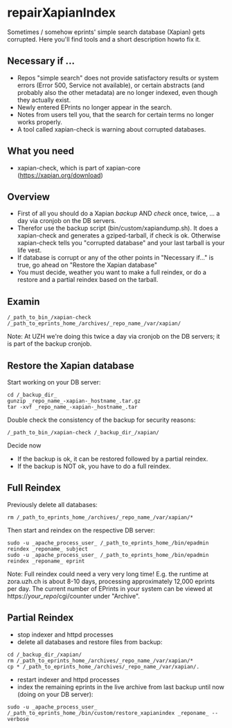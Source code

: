 # repairXapianIndex
Sometimes / somehow eprints' simple search database (Xapian) gets corrupted. Here you'll find tools and a short description howto fix it.

## Necessary if ...
- Repos "simple search" does not provide satisfactory results or system errors (Error 500, Service not available), or certain abstracts (and probably also the other metadata) are no longer indexed, even though they actually exist.
- Newly entered EPrints no longer appear in the search.
- Notes from users tell you, that the search for certain terms no longer works properly.
- A tool called xapian-check is warning about corrupted databases.

## What you need
- xapian-check, which is part of xapian-core (https://xapian.org/download)

## Overview

* First of all you should do a Xapian *backup* AND *check* once, twice, ... a day via cronjob on the DB servers.
* Therefor use the backup script (bin/custom/xapiandump.sh). It does a xapian-check and generates a gziped-tarball, if check is ok. Otherwise xapian-check tells you "corrupted database" and your last tarball is your life vest.
* If database is corrupt or any of the other points in "Necessary if..." is true, go ahead on "Restore the Xapian database"
* You must decide, weather you want to make a full reindex, or do a restore and a partial reindex based on the tarball.

## Examin

````
/_path_to_bin_/xapian-check /_path_to_eprints_home_/archives/_repo_name_/var/xapian/
````

Note: At UZH we're doing this twice a day via cronjob on the DB servers; it is part of the backup cronjob.

## Restore the Xapian database

Start working on your DB server:

````
cd /_backup_dir_
gunzip _repo_name_-xapian-_hostname_.tar.gz
tar -xvf _repo_name_-xapian-_hostname_.tar
````

Double check the consistency of the backup for security reasons:

````
/_path_to_bin_/xapian-check /_backup_dir_/xapian/
````

Decide now
- If the backup is ok, it can be restored followed by a partial reindex.
- If the backup is NOT ok, you have to do a full reindex.

## Full Reindex

Previously delete all databases:
````
rm /_path_to_eprints_home_/archives/_repo_name_/var/xapian/*
````

Then start and reindex on the respective DB server:
````
sudo -u _apache_process_user_ /_path_to_eprints_home_/bin/epadmin reindex _reponame_ subject
sudo -u _apache_process_user_ /_path_to_eprints_home_/bin/epadmin reindex _reponame_ eprint
````

Note: Full reindex could need a very very long time! E.g. the runtime at zora.uzh.ch is about 8-10 days, processing approximately 12,000 eprints per day. The current number of EPrints in your system can be viewed at https://_your_repo_/cgi/counter under "Archive".

## Partial Reindex

- stop indexer and httpd processes
- delete all databases and restore files from backup:
````
cd /_backup_dir_/xapian/
rm /_path_to_eprints_home_/archives/_repo_name_/var/xapian/*
cp * /_path_to_eprints_home_/archives/_repo_name_/var/xapian/.
````
- restart indexer and httpd processes
- index the remaining eprints in the live archive from last backup until now (doing on your DB server):
````
sudo -u _apache_process_user_ /_path_to_eprints_home_/bin/custom/restore_xapianindex _reponame_ --verbose
````



